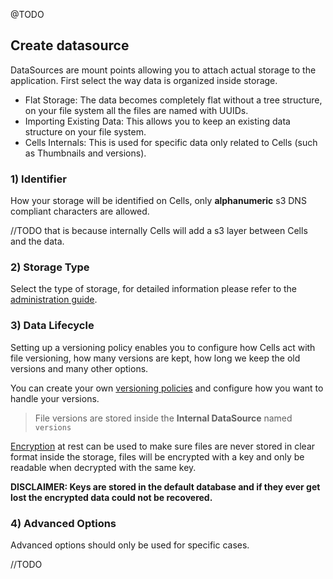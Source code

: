 @TODO


## Create datasource

DataSources are mount points allowing you to attach actual storage to the application. First select the way data is organized inside storage.

- Flat Storage: The data becomes completely flat without a tree structure, on your file system all the files are named with UUIDs.
- Importing Existing Data: This allows you to keep an existing data structure on your file system.
- Cells Internals: This is used for specific data only related to Cells (such as Thumbnails and versions).

### 1) Identifier

How your storage will be identified on Cells, only **alphanumeric** s3 DNS compliant characters are allowed.

//TODO that is because internally Cells will add a s3 layer between Cells and the data.

### 2) Storage Type

Select the type of storage, for detailed information please refer to the [administration guide](./create-datasources).

### 3) Data Lifecycle

Setting up a versioning policy enables you to configure how Cells act with file versioning, how many versions are kept, how long we keep the old versions and many other options.

You can create your own [versioning policies](./versioning-policies) and configure how you want to handle your versions.

> File versions are stored inside the **Internal DataSource** named `versions`

[Encryption](./encryption) at rest can be used to make sure files are never stored in clear format inside the storage, files will be encrypted with a key and only be readable when decrypted with the same key.

**DISCLAIMER: Keys are stored in the default database and if they ever get lost the encrypted data could not be recovered.**

### 4) Advanced Options

Advanced options should only be used for specific cases.

//TODO


